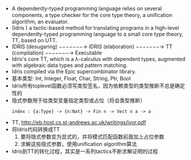 
- A dependently-typed programming language relies on several components, a type checker for the core type theory, a uniﬁcation algorithm, an evaluator.
- (Idris ) a tactic-based method for translating programs in a high-level dependently-typed programming language to a small core type theory, TT, based on UTT.
- IDRIS (desugaring) −−−−−−−→ IDRIS (elaboration) −−−−−−−→ TT (compilation) −−−−−−−→ Executable
- Idris's core TT, which is a λ-calculus with dependent types, augmented with algebraic data types and pattern matching.
- Idris compiled via the Epic supercombinator library.
- 基本类型: Int, Integer, Float, Char, String, Ptr, Bool
- Idris所有toplevel函数必须写类型签名，因为依赖类型的类型推断不总是确定性的
- 隐式参数用于给类型变量指定类型或占位（将会类型推断）
  ```
  index : {a:Type} -> {n:Nat} -> Fin n -> Vect n a -> a
  ```
- TT, http://eb.host.cs.st-andrews.ac.uk/writings/ivor.pdf
- 将Idris代码转换成TT
  1. 要将隐式参数变为显式的，并将模式匹配函数前面加上占位参数
  2. 求解这些隐式参数，使用uniﬁcation algorithm算法
- Idris到TT的转化过程，其实是一系列tactics不断求解证明的过程
